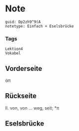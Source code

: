 # Note
```
guid: Dp2zh9^9(A
notetype: Einfach + Eselsbrücke
```

### Tags
```
Lektion4
Vokabel
```

## Vorderseite
<span style="color: rgb(62, 62, 62);">ἀπ</span>

## Rückseite
<span style="color: rgb(62, 62, 62);">II. von, von ... weg, seit; *π</span>

## Eselsbrücke

